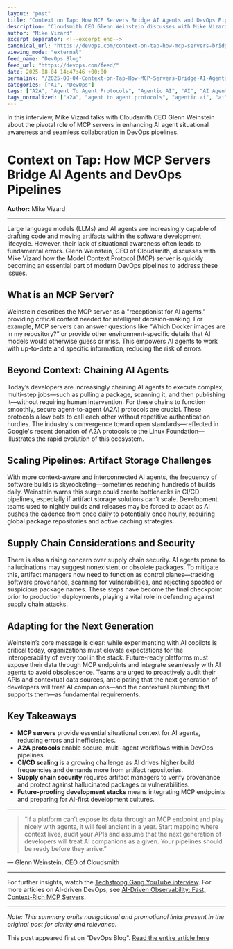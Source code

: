 ```yaml
---
layout: "post"
title: "Context on Tap: How MCP Servers Bridge AI Agents and DevOps Pipelines"
description: "Cloudsmith CEO Glenn Weinstein discusses with Mike Vizard the importance of the Model Context Protocol (MCP) server in enabling AI agents within DevOps pipelines. The article explores situational awareness, agent-to-agent communication, build frequency, supply chain security, and how future development stacks must adapt for AI integration."
author: "Mike Vizard"
excerpt_separator: <!--excerpt_end-->
canonical_url: "https://devops.com/context-on-tap-how-mcp-servers-bridge-ai-agents-and-devops-pipelines/?utm_source=rss&utm_medium=rss&utm_campaign=context-on-tap-how-mcp-servers-bridge-ai-agents-and-devops-pipelines"
viewing_mode: "external"
feed_name: "DevOps Blog"
feed_url: "https://devops.com/feed/"
date: 2025-08-04 14:47:46 +00:00
permalink: "/2025-08-04-Context-on-Tap-How-MCP-Servers-Bridge-AI-Agents-and-DevOps-Pipelines.html"
categories: ["AI", "DevOps"]
tags: ["A2A", "Agent To Agent Protocols", "Agentic AI", "AI", "AI Agents", "Artifact Storage", "Automation", "CI/CD", "Cloudsmith", "Contextual Awareness", "Continuous Integration", "DevOps", "DevOps Pipelines", "MCP", "Model Context Protocol", "Open Standards", "Posts", "Supply Chain Security", "Video Interviews"]
tags_normalized: ["a2a", "agent to agent protocols", "agentic ai", "ai", "ai agents", "artifact storage", "automation", "ci slash cd", "cloudsmith", "contextual awareness", "continuous integration", "devops", "devops pipelines", "mcp", "model context protocol", "open standards", "posts", "supply chain security", "video interviews"]
---
```


In this interview, Mike Vizard talks with Cloudsmith CEO Glenn Weinstein about the pivotal role of MCP servers in enhancing AI agent situational awareness and seamless collaboration in DevOps pipelines.<!--excerpt_end-->

# Context on Tap: How MCP Servers Bridge AI Agents and DevOps Pipelines

**Author:** Mike Vizard

---

Large language models (LLMs) and AI agents are increasingly capable of drafting code and moving artifacts within the software development lifecycle. However, their lack of situational awareness often leads to fundamental errors. Glenn Weinstein, CEO of Cloudsmith, discusses with Mike Vizard how the Model Context Protocol (MCP) server is quickly becoming an essential part of modern DevOps pipelines to address these issues.

## What is an MCP Server?

Weinstein describes the MCP server as a "receptionist for AI agents," providing critical context needed for intelligent decision-making. For example, MCP servers can answer questions like “Which Docker images are in my repository?” or provide other environment-specific details that AI models would otherwise guess or miss. This empowers AI agents to work with up-to-date and specific information, reducing the risk of errors.

## Beyond Context: Chaining AI Agents

Today’s developers are increasingly chaining AI agents to execute complex, multi-step jobs—such as pulling a package, scanning it, and then publishing it—without requiring human intervention. For these chains to function smoothly, secure agent-to-agent (A2A) protocols are crucial. These protocols allow bots to call each other without repetitive authentication hurdles. The industry's convergence toward open standards—reflected in Google's recent donation of A2A protocols to the Linux Foundation—illustrates the rapid evolution of this ecosystem.

## Scaling Pipelines: Artifact Storage Challenges

With more context-aware and interconnected AI agents, the frequency of software builds is skyrocketing—sometimes reaching hundreds of builds daily. Weinstein warns this surge could create bottlenecks in CI/CD pipelines, especially if artifact storage solutions can’t scale. Development teams used to nightly builds and releases may be forced to adapt as AI pushes the cadence from once daily to potentially once hourly, requiring global package repositories and active caching strategies.

## Supply Chain Considerations and Security

There is also a rising concern over supply chain security. AI agents prone to hallucinations may suggest nonexistent or obsolete packages. To mitigate this, artifact managers now need to function as control planes—tracking software provenance, scanning for vulnerabilities, and rejecting spoofed or suspicious package names. These steps have become the final checkpoint prior to production deployments, playing a vital role in defending against supply chain attacks.

## Adapting for the Next Generation

Weinstein’s core message is clear: while experimenting with AI copilots is critical today, organizations must elevate expectations for the interoperability of every tool in the stack. Future-ready platforms must expose their data through MCP endpoints and integrate seamlessly with AI agents to avoid obsolescence. Teams are urged to proactively audit their APIs and contextual data sources, anticipating that the next generation of developers will treat AI companions—and the contextual plumbing that supports them—as fundamental requirements.

## Key Takeaways

- **MCP servers** provide essential situational context for AI agents, reducing errors and inefficiencies.
- **A2A protocols** enable secure, multi-agent workflows within DevOps pipelines.
- **CI/CD scaling** is a growing challenge as AI drives higher build frequencies and demands more from artifact repositories.
- **Supply chain security** requires artifact managers to verify provenance and protect against hallucinated packages or vulnerabilities.
- **Future-proofing development stacks** means integrating MCP endpoints and preparing for AI-first development cultures.

---

> “If a platform can’t expose its data through an MCP endpoint and play nicely with agents, it will feel ancient in a year. Start mapping where context lives, audit your APIs and assume that the next generation of developers will treat AI companions as a given. Your pipelines should be ready before they arrive.”

— Glenn Weinstein, CEO of Cloudsmith

---

For further insights, watch the [Techstrong Gang YouTube interview](https://youtu.be/Fojn5NFwaw8). For more articles on AI-driven DevOps, see [AI-Driven Observability: Fast, Context-Rich MCP Servers](https://devops.com/ai-driven-software-development-fast-context-rich-mcp-servers/).

---

*Note: This summary omits navigational and promotional links present in the original post for clarity and relevance.*

This post appeared first on "DevOps Blog". [Read the entire article here](https://devops.com/context-on-tap-how-mcp-servers-bridge-ai-agents-and-devops-pipelines/?utm_source=rss&utm_medium=rss&utm_campaign=context-on-tap-how-mcp-servers-bridge-ai-agents-and-devops-pipelines)
